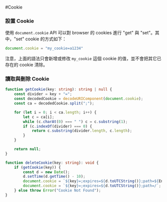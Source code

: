 #Cookie 

### 設置 Cookie

使用 `document.cookie` API 可以對 browser 的 cookies  進行 "get" 與 "set"。其中，"set" cookie 的方式如下：

```JavaScript
document.cookie = "my_cookie=a1234"
```

注意，上面的語法只會新增或修改 `my_cookie` 這個 cookie 的值，並不會把其它已存在的 cookie 清除。

### 讀取與刪除 Cookie

```TypeScript
function getCookie(key: string): string | null {
    const divider = key + "=";
    const decodedCookie = decodeURIComponent(document.cookie);
    const ca = decodedCookie.split(";");

    for (let i = 0; i < ca.length; i++) {
        let c = ca[i];
        while (c.charAt(0) === " ") c = c.substring(1);
        if (c.indexOf(divider) === 0) {
            return c.substring(divider.length, c.length);
        }
    }

    return null;
}

function deleteCookie(key: string): void {
    if (getCookie(key)) {
        const d = new Date();
        d.setTime(d.getTime() - 10);
        document.cookie = `${key}=;expires=${d.toUTCString()};path=${Env.frontendRootPath}`;
        document.cookie = `${key}=;expires=${d.toUTCString()};path=/`;
    } else throw Error("Cookie Not Found");
}
```